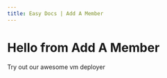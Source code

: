 ```yaml
---
title: Easy Docs | Add A Member
---
```


# Hello from Add A Member

Try out our awesome vm deployer
<tf-vm></tf-vm>